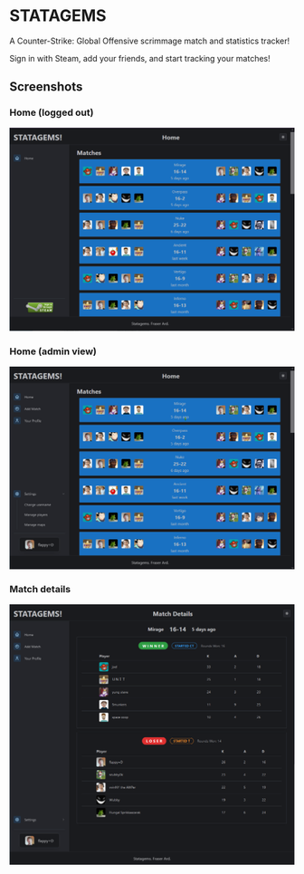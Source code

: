 # STATAGEMS
A Counter-Strike: Global Offensive scrimmage match and statistics tracker!

Sign in with Steam, add your friends, and start tracking your matches!

## Screenshots

### Home (logged out)
![home page, logged out](img/home-logged-out.png)

### Home (admin view)
![home page, logged in, admin view](img/home-logged-in-admin.png)

### Match details
![match details](img/match-details.png)